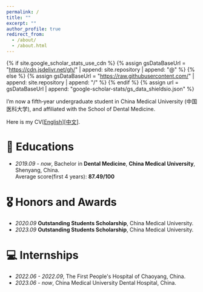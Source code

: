 ```yaml
---
permalink: /
title: ""
excerpt: ""
author_profile: true
redirect_from: 
  - /about/
  - /about.html
---
```


{% if site.google_scholar_stats_use_cdn %}
{% assign gsDataBaseUrl = "https://cdn.jsdelivr.net/gh/" | append: site.repository | append: "@" %}
{% else %}
{% assign gsDataBaseUrl = "https://raw.githubusercontent.com/" | append: site.repository | append: "/" %}
{% endif %}
{% assign url = gsDataBaseUrl | append: "google-scholar-stats/gs_data_shieldsio.json" %}

<span class='anchor' id='about-me'></span>

I’m now a fifth‐year undergraduate student in China Medical University (中国医科大学), and affiliated with the School of Dental Medicine.

Here is my CV[[English](https://github.com/QC-LY/QC-LY.github.io/blob/main/files/lyhy-cv.pdf)][[中文](https://github.com/QC-LY/QC-LY.github.io/blob/main/files/wqc_cv_chinese.pdf)].


# 📖 Educations
- *2019.09 - now*,   Bachelor in **Dental Medicine**, **China Medical University**, Shenyang, China. <br/>Average score(first 4 years): **87.49/100**

# 🎖 Honors and Awards
- *2020.09* **Outstanding Students Scholarship**, China Medical University. 
- *2023.09* **Outstanding Students Scholarship**, China Medical University.


# 💻 Internships
- *2022.06 - 2022.09*, The First People's Hospital of Chaoyang, China.
- *2023.06 - now*, China Medical University Dental Hospital, China.

